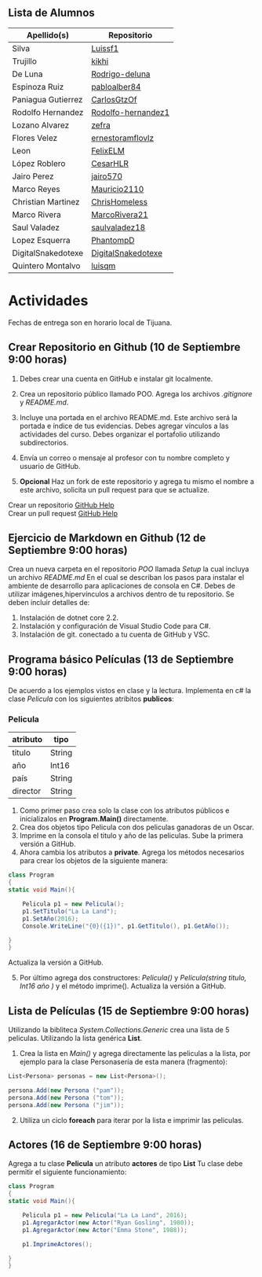 

## Lista de Alumnos 

| Apellido(s)           | Repositorio                                |
| ----------------------|--------------------------------------------|
| Silva                 | [Luissf1](https://github.com/Luissf1/POO)  |
| Trujillo              | [kikhi](https://github.com/kikhi/POO)      |
| De Luna               | [Rodrigo-deluna](https://github.com/Rodrigo-deluna)|
| Espinoza Ruiz         | [pabloalber84](https://github.com/pabloalber84)|
| Paniagua  Gutierrez   | [CarlosGtzOf](https://github.com/CarlosGtzOf)|
| Rodolfo Hernandez     | [Rodolfo-hernandez1](https://github.com/Rodolfo-hernandez1/CursoOOP)  |
| Lozano Alvarez        | [zefra](https://github.com/zefra/p.oo)      |
| Flores Velez          | [ernestoramflovlz](https://github.com/ernestoramflovlz/Poo)|
| Leon                  | [FelixELM](https://github.com/FelixELM/POO)|
| López Roblero         | [CesarHLR](https://github.com/CesarHLR/POO)|
| Jairo Perez           | [jairo570](https://github.com/jairo570/POO)|
| Marco Reyes           | [Mauricio2110](https://github.com/Mauricio2110/Poo)|
| Christian Martinez    | [ChrisHomeless](https://github.com/ChrisHomeless/HomelessPOO)|
| Marco Rivera          | [MarcoRivera21](https://github.com/MarcoRivera21/Marco-Rivera/blob/master/README.md)|
| Saul Valadez          | [saulvaladez18](https://github.com/saulvaladez18/ShaggyPOO)|
| Lopez Esquerra        | [PhantompD](https://github.com/PhantompD/OOP)|
| DigitalSnakedotexe    | [DigitalSnakedotexe](https://github.com/DigitalSnakedotexe/POO)|
| Quintero Montalvo      | [luisqm](http://github.com/luisqm/POO)|


# Actividades 

Fechas de entrega son en horario local de Tijuana.

## Crear Repositorio en Github (10 de Septiembre 9:00 horas)

1. Debes crear una cuenta en GitHub e instalar git localmente.
2. Crea un repositorio público llamado POO. Agrega los archivos *.gitignore* y *README.md*.
3. Incluye una portada en el archivo README.md. Este archivo será la portada e índice de tus evidencias. Debes agregar vínculos a las actividades del curso. Debes organizar el portafolio utilizando subdirectorios.
4. Envía un correo o mensaje al profesor con tu nombre completo y usuario de GitHub.

5. **Opcional** Haz un fork de este repositorio y agrega tu mismo el nombre a este archivo, solicita un pull request para que se actualize.

Crear un repositorio  [GitHub Help](https://help.github.com/en/articles/create-a-repo)   
Crear un pull request [GitHub Help](https://help.github.com/en/articles/creating-a-pull-request-from-a-fork)


## Ejercicio de Markdown en Github (12 de Septiembre 9:00 horas)

Crea un nueva carpeta en el repositorio *POO* llamada *Setup* la cual incluya un archivo *README.md*   En el cual se describan los pasos para instalar el ambiente de desarrollo para aplicaciones de consola en C#. Debes de utilizar imágenes,hipervínculos a archivos dentro de tu repositorio. Se deben incluir detalles de:

1. Instalación de dotnet core 2.2.
2. Instalación y configuración de Visual Studio Code para C#.
3. Instalación de git. conectado a tu cuenta de GitHub y VSC.


## Programa básico Películas (13 de Septiembre 9:00 horas)

De acuerdo a los ejemplos vistos en clase y la lectura. Implementa en c# la clase *Pelicula*  con los siguientes atribitos **publicos**:


### Pelicula
| atributo             | tipo           |
| ---------------------|----------------|
| titulo               | String         |
| año                  | Int16          |
| país                 | String         |
| director             | String         |


1. Como primer paso crea solo la clase con los atributos públicos e inicializalos en **Program.Main()** directamente.
2. Crea dos objetos tipo Pelicula con dos peliculas ganadoras de un Oscar. 
3. Imprime en la consola el titulo y año de las peliculas. 
Sube la primera versión a GitHub.
4. Ahora cambia los atributos a **private**. Agrega los métodos necesarios para crear los objetos de la siguiente manera:

```csharp
class Program 
{
static void Main(){

    Pelicula p1 = new Pelicula();
    p1.SetTitulo("La La Land");
    p1.SetAño(2016); 
    Console.WriteLine("{0}({1})", p1.GetTitulo(), p1.GetAño());

}
} 
```
Actualiza la versión a GitHub.

5. Por último agrega dos constructores: *Pelicula()* y *Pelicula(string titulo, Int16 año )* y el método imprime().
Actualiza la versión a GitHub.

## Lista de Películas (15 de Septiembre 9:00 horas)

Utilizando la bibliteca *System.Collections.Generic* crea una lista de 5 peliculas. Utilizando la lista genérica **List<Pelicula>**.
1. Crea la lista en *Main()* y agrega directamente las peliculas a la lista, por ejemplo para la clase Personasería de esta manera (fragmento):

```csharp
List<Persona> personas = new List<Persona>();

persona.Add(new Persona ("pam"));
persona.Add(new Persona ("tom"));
persona.Add(new Persona ("jim"));

```
2. Utiliza un ciclo **foreach** para iterar por la lista e imprimir las peliculas.

## Actores (16 de Septiembre 9:00 horas)

Agrega a tu clase **Pelicula** un atributo **actores** de tipo **List<Actor>**
Tu clase debe permitir el siguiente funcionamiento:

```csharp
class Program 
{
static void Main(){

    Pelicula p1 = new Pelicula("La La Land", 2016);
    p1.AgregarActor(new Actor("Ryan Gosling", 1980));
    p1.AgregarActor(new Actor("Emma Stone", 1988));

    p1.ImprimeActores();

}
} 
```
